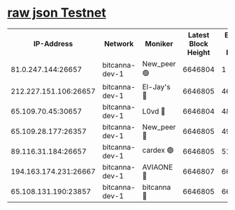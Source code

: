 [raw json Testnet](https://rpc-check.bcat.stavr.tech/bcat/rpc-bcat-result.json)
=


<table><tr><th>IP-Address</th><th>Network</th><th>Moniker</th><th>Latest Block Height</th><th>Earliest Block Height</th><th>Catching Up</th><th>Tx Index</th><th>Voting Power</th><th>Scan Time</th></tr><tr><td>81.0.247.144:26657</td><td>bitcanna-dev-1</td><td>New_peer 🟢</td><td>6646804</td><td>1</td><td>False</td><td>on</td><td>0</td><td>2024-02-28T10:54:54.571459367UTC</td></tr><tr><td>212.227.151.106:26657</td><td>bitcanna-dev-1</td><td>El-Jay's 🔴</td><td>6646805</td><td>4670391</td><td>False</td><td>on</td><td>2218164</td><td>2024-02-28T10:55:01.211680639UTC</td></tr><tr><td>65.109.70.45:30657</td><td>bitcanna-dev-1</td><td>L0vd 🔴</td><td>6646804</td><td>4828155</td><td>False</td><td>on</td><td>307920</td><td>2024-02-28T10:54:54.867459949UTC</td></tr><tr><td>65.109.28.177:26357</td><td>bitcanna-dev-1</td><td>New_peer 🔴</td><td>6646805</td><td>4952911</td><td>False</td><td>on</td><td>2237067</td><td>2024-02-28T10:55:01.802146590UTC</td></tr><tr><td>89.116.31.184:26657</td><td>bitcanna-dev-1</td><td>cardex 🟢</td><td>6646805</td><td>5185001</td><td>False</td><td>on</td><td>0</td><td>2024-02-28T10:55:01.489430369UTC</td></tr><tr><td>194.163.174.231:26667</td><td>bitcanna-dev-1</td><td>AVIAONE 🔴</td><td>6646807</td><td>6639391</td><td>False</td><td>on</td><td>1949865</td><td>2024-02-28T10:55:10.551858882UTC</td></tr><tr><td>65.108.131.190:23857</td><td>bitcanna-dev-1</td><td>bitcanna 🔴</td><td>6646805</td><td>6642805</td><td>False</td><td>off</td><td>378446</td><td>2024-02-28T10:55:02.102648985UTC</td></tr></table>